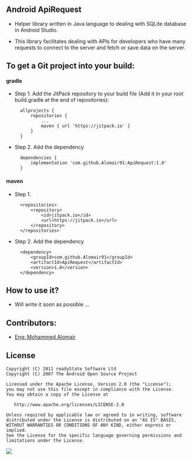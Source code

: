 Android ApiRequest
-------

- Helper library written in Java language to dealing with SQLite database in Android Studio.

- This library facilitates dealing with APIs for developers who have many requests to connect to the server and fetch or save data on the server.

To get a Git project into your build:
-------

#### gradle
- Step 1. Add the JitPack repository to your build file
  (Add it in your root build.gradle at the end of repositories):

	    allprojects {
            repositories {
        	    ...
        	    maven { url 'https://jitpack.io' }
            }
        }
    
- Step 2. Add the dependency

        dependencies {
            implementation 'com.github.Alomair91:ApiRequest:1.0'
        }


#### maven
- Step 1.

        <repositories>
            <repository>
                <id>jitpack.io</id>
                <url>https://jitpack.io</url>
            </repository>
        </repositories>
        
- Step 2. Add the dependency

        <dependency>
            <groupId>com.github.Alomair91</groupId>
            <artifactId>ApiRequest</artifactId>
            <version>1.0</version>
        </dependency>
	

How to use it?
-------

- Will write it soon as possible ...


Contributors:
-------
  * [Eng: Mohammed Alomair](https://github.com/Alomair91)

License
-------

    Copyright (C) 2011 readyState Software Ltd
    Copyright (C) 2007 The Android Open Source Project

    Licensed under the Apache License, Version 2.0 (the "License");
    you may not use this file except in compliance with the License.
    You may obtain a copy of the License at

       http://www.apache.org/licenses/LICENSE-2.0

    Unless required by applicable law or agreed to in writing, software
    distributed under the License is distributed on an "AS IS" BASIS,
    WITHOUT WARRANTIES OR CONDITIONS OF ANY KIND, either express or implied.
    See the License for the specific language governing permissions and
    limitations under the License.

[![](https://jitpack.io/v/Alomair91/SQLiteDB.svg)](https://jitpack.io/#Alomair91/ApiRequest)
